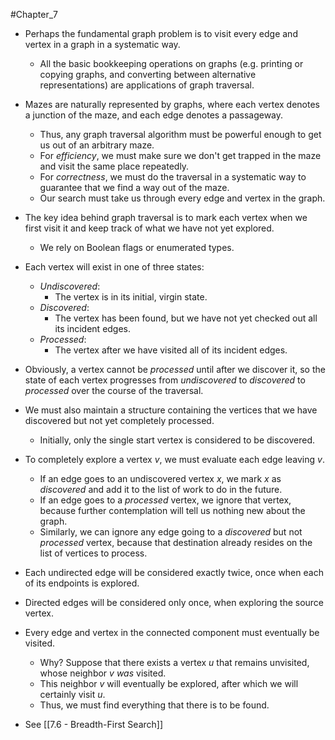 #Chapter_7 
- Perhaps the fundamental graph problem is to visit every edge and vertex in a graph in a systematic way.
	- All the basic bookkeeping operations on graphs (e.g. printing or copying graphs, and converting between alternative representations) are applications of graph traversal.
- Mazes are naturally represented by graphs, where each vertex denotes a junction of the maze, and each edge denotes a passageway.
	- Thus, any graph traversal algorithm must be powerful enough to get us out of an arbitrary maze.
	- For *efficiency*, we must make sure we don't get trapped in the maze and visit the same place repeatedly.
	- For *correctness*, we must do the traversal in a systematic way to guarantee that we find a way out of the maze.
	- Our search must take us through every edge and vertex in the graph.

- The key idea behind graph traversal is to mark each vertex when we first visit it and keep track of what we have not yet explored.
	- We rely on Boolean flags or enumerated types.
- Each vertex will exist in one of three states:
	- *Undiscovered*:
		- The vertex is in its initial, virgin state.
	- *Discovered*:
		- The vertex has been found, but we have not yet checked out all its incident edges.
	- *Processed*:
		- The vertex after we have visited all of its incident edges.

- Obviously, a vertex cannot be *processed* until after we discover it, so the state of each vertex progresses from *undiscovered* to *discovered* to *processed* over the course of the traversal.

- We must also maintain a structure containing the vertices that we have discovered but not yet completely processed.
	- Initially, only the single start vertex is considered to be discovered.
- To completely explore a vertex *v*, we must evaluate each edge leaving *v*.
	- If an edge goes to an undiscovered vertex *x*, we mark *x* as *discovered* and add it to the list of work to do in the future.
	- If an edge goes to a *processed* vertex, we ignore that vertex, because further contemplation will tell us nothing new about the graph.
	- Similarly, we can ignore any edge going to a *discovered* but not *processed* vertex, because that destination already resides on the list of vertices to process.

- Each undirected edge will be considered exactly twice, once when each of its endpoints is explored.
- Directed edges will be considered only once, when exploring the source vertex.
- Every edge and vertex in the connected component must eventually be visited.
	- Why? Suppose that there exists a vertex *u* that remains unvisited, whose neighbor *v* *was* visited.
	- This neighbor *v* will eventually be explored, after which we will certainly visit *u*.
	- Thus, we must find everything that there is to be found.

- See [[7.6 - Breadth-First Search]]